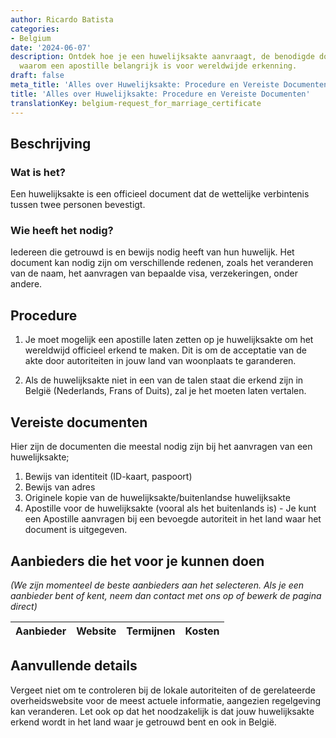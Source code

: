 ```yaml
---
author: Ricardo Batista
categories:
- Belgium
date: '2024-06-07'
description: Ontdek hoe je een huwelijksakte aanvraagt, de benodigde documenten en
  waarom een apostille belangrijk is voor wereldwijde erkenning.
draft: false
meta_title: 'Alles over Huwelijksakte: Procedure en Vereiste Documenten'
title: 'Alles over Huwelijksakte: Procedure en Vereiste Documenten'
translationKey: belgium-request_for_marriage_certificate
---
```



## Beschrijving
### Wat is het?
Een huwelijksakte is een officieel document dat de wettelijke verbintenis tussen twee personen bevestigt.

### Wie heeft het nodig?
Iedereen die getrouwd is en bewijs nodig heeft van hun huwelijk. Het document kan nodig zijn om verschillende redenen, zoals het veranderen van de naam, het aanvragen van bepaalde visa, verzekeringen, onder andere.

## Procedure
1. Je moet mogelijk een apostille laten zetten op je huwelijksakte om het wereldwijd officieel erkend te maken. Dit is om de acceptatie van de akte door autoriteiten in jouw land van woonplaats te garanderen.

2. Als de huwelijksakte niet in een van de talen staat die erkend zijn in België (Nederlands, Frans of Duits), zal je het moeten laten vertalen.

## Vereiste documenten
Hier zijn de documenten die meestal nodig zijn bij het aanvragen van een huwelijksakte;
1. Bewijs van identiteit (ID-kaart, paspoort)
2. Bewijs van adres
3. Originele kopie van de huwelijksakte/buitenlandse huwelijksakte
4. Apostille voor de huwelijksakte (vooral als het buitenlands is) - Je kunt een Apostille aanvragen bij een bevoegde autoriteit in het land waar het document is uitgegeven.

## Aanbieders die het voor je kunnen doen
_(We zijn momenteel de beste aanbieders aan het selecteren. Als je een aanbieder bent of kent, neem dan contact met ons op of bewerk de pagina direct)_

| Aanbieder       |     Website     |     Termijnen    |       Kosten     |
| --------------- | --------------- |  :-------------: | :-------------: |

## Aanvullende details
Vergeet niet om te controleren bij de lokale autoriteiten of de gerelateerde overheidswebsite voor de meest actuele informatie, aangezien regelgeving kan veranderen. Let ook op dat het noodzakelijk is dat jouw huwelijksakte erkend wordt in het land waar je getrouwd bent en ook in België.